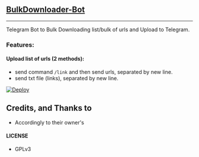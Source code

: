 ## [BulkDownloader-Bot](http://t.me/UrlDownloaderBulkZX_bot)
---

Telegram Bot to Bulk Downloading list/bulk of urls and Upload to Telegram.

### Features:

#### Upload list of urls (2 methods):
- send command `/link` and then send urls, separated by new line.
- send txt file (links), separated by new line.

[![Deploy](https://www.herokucdn.com/deploy/button.svg)](https://dashboard.heroku.com/new?template=https://github.com/PrabhakarShekhu/BulkDownloader)

## Credits, and Thanks to

* Accordingly to their owner's

#### LICENSE
- GPLv3
